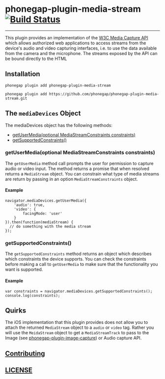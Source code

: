 # phonegap-plugin-media-stream [![Build Status](https://travis-ci.org/phonegap/phonegap-plugin-media-stream.svg)](https://travis-ci.org/phonegap/phonegap-plugin-media-stream)
------------------------

This plugin provides an implementation of the [W3C Media Capture API](https://w3c.github.io/mediacapture-main/) which allows authorized web applications to access streams from the device's audio and video capturing interfaces, i.e. to use the data available from the camera and the microphone. The streams exposed by the API can be bound directly to the HTML <audio> or <video> elements or read and manipulated in the code, including further more specific processing via [Image Capture API](https://w3c.github.io/mediacapture-image/), [Media Recorder API](https://w3c.github.io/mediacapture-record/MediaRecorder.html) or [Real-Time Communication](https://w3c.github.io/webrtc-pc/).


## Installation

    phonegap plugin add phonegap-plugin-media-stream

    phonegap plugin add https://github.com/phonegap/phonegap-plugin-media-stream.git

## The `mediaDevices` Object

The mediaDevices object has the following methods:

- [getUserMedia(optional MediaStreamConstraints constraints)](https://github.com/phonegap/phonegap-plugin-media-stream#getusermediaoptional-mediastreamconstraints-constraints)
- [getSupportedConstraints()](https://github.com/phonegap/phonegap-plugin-media-stream#getsupportedconstraints)

### getUserMedia(optional MediaStreamConstraints constraints)

The `getUserMedia` method call prompts the user for permission to capture audio or video input. The method returns a promise that when resolved returns a `MediaStream` object. You can constrain what type of media streams are return by passing in an option `MediaStreamConstraints` object.

#### Example

```
navigator.mediaDevices.getUserMedia({
    'audio': true,
    'video': {
        facingMode: 'user'
    }
}).then(function(mediaStream) {
  // do something with the media stream
});
```

### getSupportedConstraints()

The `getSupportedConstraints` method returns an object which describes which constraints the device supports. You can check the constraints before making a call to `getUserMedia` to make sure that the functionality you want is supported.

#### Example

```
var constraints = navigator.mediaDevices.getSupportedConstraints();
console.log(constraints);
```

## Quirks

The iOS implementation that this plugin provides does not allow you to attach the returned `MediaStream` object to a `audio` or `video` tag. Rather you will use the `MeidaStream` object to get a `MediaStreamTrack` to pass to the Image (see [phonegap-plugin-image-capture](https://github.com/phonegap/phonegap-plugin-image-capture)) or Audio capture API.

## [Contributing](CONTRIBUTING.md)

## [LICENSE](LICENSE)
